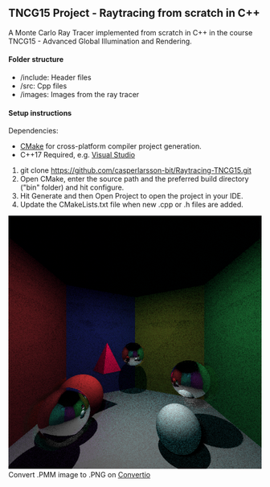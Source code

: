 ## TNCG15 Project - Raytracing from scratch in C++

A Monte Carlo Ray Tracer implemented from scratch in C++ in the course TNCG15 - Advanced Global Illumination and Rendering. 

#### Folder structure

- /include: Header files
- /src: Cpp files
- /images: Images from the ray tracer

#### Setup instructions
Dependencies:
 - [CMake](https://cmake.org/download/) for cross-platform compiler project generation.
 - C++17 Required, e.g. [Visual Studio](https://visualstudio.microsoft.com/downloads/)

1. git clone https://github.com/casperlarsson-bit/Raytracing-TNCG15.git
2. Open CMake, enter the source path and the preferred build directory ("bin" folder) and hit configure. 
3. Hit Generate and then Open Project to open the project in your IDE.
4. Update the CMakeLists.txt file when new .cpp or .h files are added.

![Raytracer](/images/Raytracing.png)
Convert .PMM image to .PNG on [Convertio](https://convertio.co/)